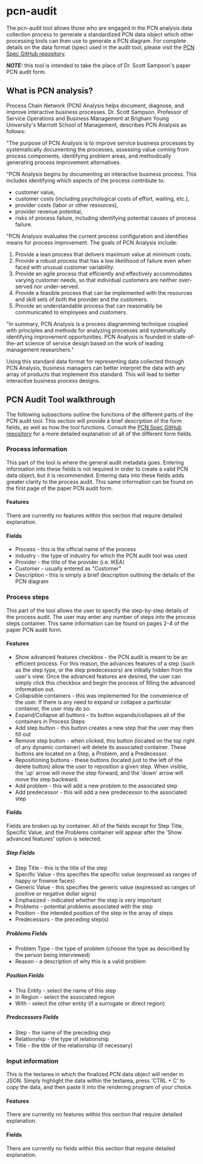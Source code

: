 # pcn-audit #

The pcn-audit tool allows those who are engaged in the PCN analysis data collection process to generate a standardized PCN data object which other processing tools can then use to generate a PCN diagram. For complete details on the data format (spec) used in the audit tool, please visit the [PCN Spec GitHub repository](https://github.com/pcnsuite/pcnspec).

**_NOTE:_** this tool is intended to take the place of Dr. Scott Sampson's paper PCN audit form.

## What is PCN analysis? ##

Process Chain Network (PCN) Analysis helps document, diagnose, and improve interactive business processes. Dr. Scott Sampson, Professor of Service Operations and Business Management at Brigham Young University's Marriott School of Management, describes PCN Analysis as follows:

"The purpose of PCN Analysis is to improve service business processes by systematically documenting the processes, assessing value coming from process components, identifying problem areas, and methodically generating process improvement alternatives.

"PCN Analysis begins by documenting an interactive business process. This includes identifying which aspects of the process contribute to:

* customer value,
* customer costs (including psychological costs of effort, waiting, etc.),
* provider costs (labor or other resources),
* provider revenue potential,
* risks of process failure, including identifying potential causes of process failure.

"PCN Analysis evaluates the current process configuration and identifies means for process improvement. The goals of PCN Analysis include:

1. Provide a lean process that delivers maximum value at minimum costs.
2. Provide a robust process that has a low likelihood of failure even when faced with unusual customer variability.
3. Provide an agile process that efficiently and effectively accommodates varying customer needs, so that individual customers are neither over-served nor under-served.
4. Provide a feasible process that can be implemented with the resources and skill sets of both the provider and the customers.
5. Provide an understandable process that can reasonably be communicated to employees and customers.

"In summary, PCN Analysis is a process diagramming technique coupled with principles and methods for analyzing processes and systematically identifying improvement opportunities. PCN Analysis is founded in state-of-the-art science of service design based on the work of leading management researchers."

Using this standard data format for representing data collected through PCN Analysis, business managers can better interpret the data with any array of products that implement this standard. This will lead to better interactive business process designs.

## PCN Audit Tool walkthrough ##

The following subsections outline the functions of the different parts of the PCN audit tool. This section will provide a brief description of the form fields, as well as how the tool functions. Consult the [PCN Spec GitHub repository](https://github.com/pcnsuite/pcnspec) for a more detailed explanation of all of the different form fields.

### Process information ###

This part of the tool is where the general audit metadata goes. Entering information into these fields is not required in order to create a valid PCN data object, but it is recommended. Entering data into these fields adds greater clarity to the process audit. This same information can be found on the first page of the paper PCN audit form.

#### Features ####

There are currently no features within this section that require detailed explanation.

#### Fields ####

* Process - this is the official name of the process
* Industry - the type of industry for which the PCN audit tool was used
* Provider - the title of the provider (i.e. IKEA)
* Customer - usually entered as "Customer"
* Description - this is simply a brief description outlining the details of the PCN diagram

### Process steps ###

This part of the tool allows the user to specify the step-by-step details of the process audit. The user may enter any number of steps into the process steps container. This same information can be found on pages 2-4 of the paper PCN audit form.

#### Features ####

* Show advanced features checkbox - the PCN audit is meant to be an efficient process. For this reason, the advances features of a step (such as the step type, or the step predecessors) are initially hidden from the user's view. Once the advanced features are desired, the user can simply click this checkbox and begin the process of filling the advanced information out.
* Collapsible containers - this was implemented for the convenience of the user. If there is any need to expand or collapse a particular container, the user may do so.
* Expand/Collapse all buttons - tis button expands/collapses all of the containers in Process Steps
* Add step button - this button creates a new step that the user may then fill out
* Remove step button - when clicked, this button (located on the top right of any dynamic container) will delete its associated container. These buttons are located on a Step, a Problem, and a Predecessor.
* Repositioning buttons - these buttons (located just to the left of the delete button) allow the user to reposition a given step. When visible, the 'up' arrow will move the step forward, and the 'down' arrow will move the step backward.
* Add problem - this will add a new problem to the associated step
* Add predecessor - this will add a new predecessor to the associated step

#### Fields ####

Fields are broken up by container. All of the fields except for Step Title, Specific Value, and the Problems container will appear after the 'Show advanced features' option is selected.

##### Step Fields #####

* Step Title - this is the title of the step
* Specific Value - this specifies the specific value (expressed as ranges of happy or frownie faces)
* Generic Value - this specifies the generic value (expressed as ranges of positive or negative dollar signs)
* Emphasized - indicated whether the step is very important
* Problems - potential problems associated with the step
* Position - the intended position of the step in the array of steps
* Predecessors - the preceding step(s)

##### Problems Fields #####

* Problem Type - the type of problem (choose the type as described by the person being interviewed)
* Reason - a description of why this is a valid problem

##### Position Fields #####

* This Entity - select the name of this step
* In Region - select the associated region
* With - select the other entity (if a surrogate or direct region)

##### Predecessors Fields #####

* Step - the name of the preceding step
* Relationship - the type of relationship
* Title - the title of the relationship (if necessary)

### Input information ###

This is the textarea in which the finalized PCN data object will render in JSON. Simply highlight the data within the textarea, press 'CTRL + C' to copy the data, and then paste it into the rendering program of your choice.

#### Features ####

There are currently no features within this section that require detailed explanation.

#### Fields ####

There are currently no fields within this section that require detailed explanation.
